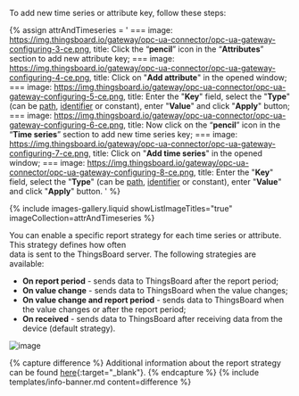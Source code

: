 To add new time series or attribute key, follow these steps:

{% assign attrAndTimeseries = '
    ===
        image: https://img.thingsboard.io/gateway/opc-ua-connector/opc-ua-gateway-configuring-3-ce.png,
        title: Click the “**pencil**” icon in the “**Attributes**” section to add new attribute key;
    ===
        image: https://img.thingsboard.io/gateway/opc-ua-connector/opc-ua-gateway-configuring-4-ce.png,
        title: Click on "**Add attribute**" in the opened window;
    ===
        image: https://img.thingsboard.io/gateway/opc-ua-connector/opc-ua-gateway-configuring-5-ce.png,
        title: Enter the "**Key**" field, select the "**Type**" (can be [path](#path-types), [identifier](#identifier-types) or constant), enter "**Value**" and click "**Apply**" button;
    ===
        image: https://img.thingsboard.io/gateway/opc-ua-connector/opc-ua-gateway-configuring-6-ce.png,
        title: Now click on the “**pencil**” icon in the “**Time series**” section to add new time series key;
    ===
        image: https://img.thingsboard.io/gateway/opc-ua-connector/opc-ua-gateway-configuring-7-ce.png,
        title: Click on "**Add time series**" in the opened window;
    ===
        image: https://img.thingsboard.io/gateway/opc-ua-connector/opc-ua-gateway-configuring-8-ce.png,
        title: Enter the "**Key**" field, select the "**Type**" (can be [path](#path-types), [identifier](#identifier-types) or constant), enter "**Value**" and click "**Apply**" button.
    '
%}

{% include images-gallery.liquid showListImageTitles="true" imageCollection=attrAndTimeseries %}

You can enable a specific report strategy for each time series or attribute. This strategy defines how often  
data is sent to the ThingsBoard server. The following strategies are available:

- **On report period** - sends data to ThingsBoard after the report period;
- **On value change** - sends data to ThingsBoard when the value changes;
- **On value change and report period** - sends data to ThingsBoard when the value changes or after the report period;
- **On received** - sends data to ThingsBoard after receiving data from the device (default strategy).

![image](https://img.thingsboard.io/gateway/opc-ua-connector/opc-ua-gateway-configuring-10-ce.png)

{% capture difference %}
Additional information about the report strategy can be found [here](/docs/iot-gateway/features-overview/report-strategy){:target="_blank"}.
{% endcapture %}
{% include templates/info-banner.md content=difference %}

